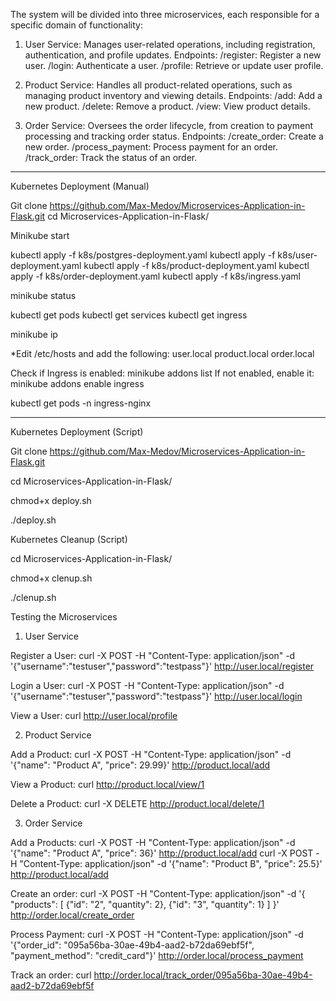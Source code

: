 The system will be divided into three microservices, each responsible for a specific domain of functionality:

1. User Service: Manages user-related operations, including registration, authentication, and profile updates.
Endpoints:
/register: Register a new user.
/login: Authenticate a user.
/profile: Retrieve or update user profile.

2. Product Service: Handles all product-related operations, such as managing product inventory and viewing details.
Endpoints:
/add: Add a new product.
/delete: Remove a product.
/view: View product details.

3. Order Service: Oversees the order lifecycle, from creation to payment processing and tracking order status.
Endpoints:
/create_order: Create a new order.
/process_payment: Process payment for an order.
/track_order: Track the status of an order.

----------------------------------------------

Kubernetes Deployment (Manual)

Git clone https://github.com/Max-Medov/Microservices-Application-in-Flask.git
cd Microservices-Application-in-Flask/

Minikube start

kubectl apply -f k8s/postgres-deployment.yaml
kubectl apply -f k8s/user-deployment.yaml
kubectl apply -f k8s/product-deployment.yaml
kubectl apply -f k8s/order-deployment.yaml
kubectl apply -f k8s/ingress.yaml

minikube status

kubectl get pods
kubectl get services
kubectl get ingress

minikube ip

*Edit /etc/hosts and add the following:
<minikube-ip> user.local
<minikube-ip> product.local
<minikube-ip> order.local

Check if Ingress is enabled:
minikube addons list
If not enabled, enable it:
minikube addons enable ingress

kubectl get pods -n ingress-nginx

---------------------------------------------------------------------

Kubernetes Deployment (Script)

Git clone https://github.com/Max-Medov/Microservices-Application-in-Flask.git

cd Microservices-Application-in-Flask/

chmod+x deploy.sh

./deploy.sh

Kubernetes Cleanup (Script)

cd Microservices-Application-in-Flask/

chmod+x clenup.sh

./clenup.sh



Testing the Microservices

1. User Service

Register a User:
curl -X POST -H "Content-Type: application/json" -d '{"username":"testuser","password":"testpass"}' http://user.local/register





Login a User:
curl -X POST -H "Content-Type: application/json" -d '{"username":"testuser","password":"testpass"}' http://user.local/login




View a User:
curl http://user.local/profile





2. Product Service 

Add a Product:
curl -X POST -H "Content-Type: application/json" -d '{"name": "Product A", "price": 29.99}' http://product.local/add




View a Product:
curl http://product.local/view/1



Delete a Product:
curl -X DELETE http://product.local/delete/1





3. Order Service 

Add a Products:
curl -X POST -H "Content-Type: application/json" -d '{"name": "Product A", "price": 36}' http://product.local/add
curl -X POST -H "Content-Type: application/json" -d '{"name": "Product B", "price": 25.5}' http://product.local/add




Create an order:
curl -X POST -H "Content-Type: application/json" -d '{
  "products": [
    {"id": "2", "quantity": 2},
    {"id": "3", "quantity": 1}
  ]
}' http://order.local/create_order




Process Payment:
curl -X POST -H "Content-Type: application/json" -d '{"order_id": "095a56ba-30ae-49b4-aad2-b72da69ebf5f", "payment_method": "credit_card"}' http://order.local/process_payment



Track an order:
curl http://order.local/track_order/095a56ba-30ae-49b4-aad2-b72da69ebf5f




